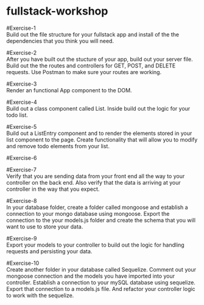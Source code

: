 # fullstack-workshop

#Exercise-1 <br />
Build out the file structure for your fullstack app and install of the the dependencies that you think you will need.

#Exercise-2 <br />
After you have built out the stucture of your app, build out your server file. Build out the the routes and controllers for GET, POST, and DELETE requests. Use Postman to make sure your routes are working.

#Exercise-3 <br />
Render an functional App component to the DOM.

#Exercise-4 <br />
Build out a class component called List. Inside build out the logic for your todo list.

#Exercise-5 <br />
Build out a ListEntry component and to render the elements stored in your list component to the page. Create functionality that will allow you to modify and remove todo elements from your list.

#Exercise-6 <br />

#Exercise-7 <br />
Verify that you are sending data from your front end all the way to your controller on the back end. Also verify that the data is arriving at your controller in the way that you expect.

#Exercise-8 <br />
In your database folder, create a folder called mongoose and establish a connection to your mongo database using mongoose. Export the connection to the your models.js folder and create the schema that you will want to use to store your data.

#Exercise-9 <br />
Export your models to your controller to build out the logic for handling requests and persisting your data.

#Exercise-10 <br />
Create another folder in your database called Sequelize. Comment out your mongoose connection and the models you have imported into your controller. Establish a connection to your mySQL database using sequelize. Export that connection to a models.js file. And refactor your controller logic to work with the sequelize.
